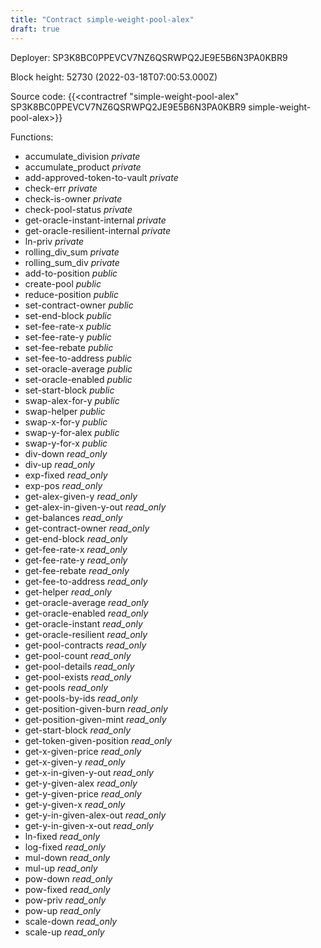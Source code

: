 ```yaml
---
title: "Contract simple-weight-pool-alex"
draft: true
---
```

Deployer: SP3K8BC0PPEVCV7NZ6QSRWPQ2JE9E5B6N3PA0KBR9


 



Block height: 52730 (2022-03-18T07:00:53.000Z)

Source code: {{<contractref "simple-weight-pool-alex" SP3K8BC0PPEVCV7NZ6QSRWPQ2JE9E5B6N3PA0KBR9 simple-weight-pool-alex>}}

Functions:

* accumulate_division _private_
* accumulate_product _private_
* add-approved-token-to-vault _private_
* check-err _private_
* check-is-owner _private_
* check-pool-status _private_
* get-oracle-instant-internal _private_
* get-oracle-resilient-internal _private_
* ln-priv _private_
* rolling_div_sum _private_
* rolling_sum_div _private_
* add-to-position _public_
* create-pool _public_
* reduce-position _public_
* set-contract-owner _public_
* set-end-block _public_
* set-fee-rate-x _public_
* set-fee-rate-y _public_
* set-fee-rebate _public_
* set-fee-to-address _public_
* set-oracle-average _public_
* set-oracle-enabled _public_
* set-start-block _public_
* swap-alex-for-y _public_
* swap-helper _public_
* swap-x-for-y _public_
* swap-y-for-alex _public_
* swap-y-for-x _public_
* div-down _read_only_
* div-up _read_only_
* exp-fixed _read_only_
* exp-pos _read_only_
* get-alex-given-y _read_only_
* get-alex-in-given-y-out _read_only_
* get-balances _read_only_
* get-contract-owner _read_only_
* get-end-block _read_only_
* get-fee-rate-x _read_only_
* get-fee-rate-y _read_only_
* get-fee-rebate _read_only_
* get-fee-to-address _read_only_
* get-helper _read_only_
* get-oracle-average _read_only_
* get-oracle-enabled _read_only_
* get-oracle-instant _read_only_
* get-oracle-resilient _read_only_
* get-pool-contracts _read_only_
* get-pool-count _read_only_
* get-pool-details _read_only_
* get-pool-exists _read_only_
* get-pools _read_only_
* get-pools-by-ids _read_only_
* get-position-given-burn _read_only_
* get-position-given-mint _read_only_
* get-start-block _read_only_
* get-token-given-position _read_only_
* get-x-given-price _read_only_
* get-x-given-y _read_only_
* get-x-in-given-y-out _read_only_
* get-y-given-alex _read_only_
* get-y-given-price _read_only_
* get-y-given-x _read_only_
* get-y-in-given-alex-out _read_only_
* get-y-in-given-x-out _read_only_
* ln-fixed _read_only_
* log-fixed _read_only_
* mul-down _read_only_
* mul-up _read_only_
* pow-down _read_only_
* pow-fixed _read_only_
* pow-priv _read_only_
* pow-up _read_only_
* scale-down _read_only_
* scale-up _read_only_
